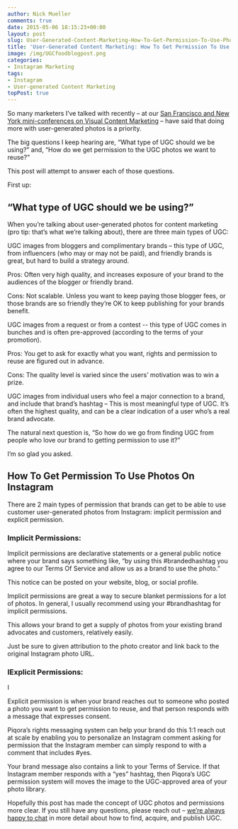 ```yaml
---
author: Nick Mueller
comments: true
date: 2015-05-06 18:15:23+00:00
layout: post
slug: User-Generated-Content-Marketing-How-To-Get-Permission-To-Use-Photos-On-Instagram
title: 'User-Generated Content Marketing: How To Get Permission To Use Photos On Instagram'
image: /img/UGCfoodblogpost.png
categories: 
- Instagram Marketing
tags:
- Instagram
- User-generated Content Marketing
topPost: true
---
```


So many marketers I’ve talked with recently – at our [San Francisco and New York mini-conferences on Visual Content Marketing](https://www.youtube.com/watch?v=2DYfu5NYyPs) – have said that doing more with user-generated photos is a priority. 

The big questions I keep hearing are, “What type of UGC should we be using?” and, “How do we get permission to the UGC photos we want to reuse?”

This post will attempt to answer each of those questions.

First up:

<h2>“What type of UGC should we be using?”</h2>

When you’re talking about user-generated photos for content marketing (pro tip: that’s what we’re talking about), there are three main types of UGC:

UGC images from bloggers and complimentary brands – this type of UGC, from influencers (who may or may not be paid), and friendly brands is great, but hard to build a strategy around.

Pros: Often very high quality, and increases exposure of your brand to the audiences of the blogger or friendly brand.

Cons: Not scalable. Unless you want to keep paying those blogger fees, or those brands are so friendly they’re OK to keep publishing for your brands benefit.

UGC images from a request or from a contest -- this type of UGC comes in bunches and is often pre-approved (according to the terms of your promotion).

Pros: You get to ask for exactly what you want, rights and permission to reuse are figured out in advance.

Cons: The quality level is varied since the users’ motivation was to win a prize.</li>

UGC images from individual users who feel a major connection to a brand, and include that brand’s hashtag – This is most meaningful type of UGC. It’s often the highest quality, and can be a clear indication of a user who’s a real brand advocate.

The natural next question is, “So how do we go from finding UGC from people who love our brand to getting permission to use it?”

I’m so glad you asked.

<h2>How To Get Permission To Use Photos On Instagram</h2>

There are 2 main types of permission that brands can get to be able to use customer user-generated photos from Instagram: implicit permission and explicit permission.

<h3>Implicit Permissions:</h3>

Implicit permissions are declarative statements or a general public notice where your brand says something like, “by using this #brandedhashtag you agree to our Terms Of Service and allow us as a brand to use the photo.” 

This notice can be posted on your website, blog, or social profile.

Implicit permissions are great a way to secure blanket permissions for a lot of photos. In general, I usually recommend using your #brandhashtag for implicit permissions.

This allows your brand to get a supply of photos from your existing brand advocates and customers, relatively easily. 

Just be sure to given attribution to the photo creator and link back to the original Instagram photo URL.

<h3>IExplicit Permissions:</h3>I

Explicit permission is when your brand reaches out to someone who posted a photo you want to get permission to reuse, and that person responds with a message that expresses consent.

Piqora’s rights messaging system can help your brand do this 1:1 reach out at scale by enabling you to personalize an Instagram comment asking for permission that the Instagram member can simply respond to with a comment that includes #yes<brand>. 

Your brand message also contains a link to your Terms of Service. If that Instagram member responds with a “yes<brand>” hashtag, then Piqora’s UGC permission system will moves the image to the UGC-approved area of your photo library.

Hopefully this post has made the concept of UGC photos and permissions more clear. If you still have any questions, please reach out – [we’re always happy to chat](http://www.piqora.com/get-a-demo/) in more detail about how to find, acquire, and publish UGC.
